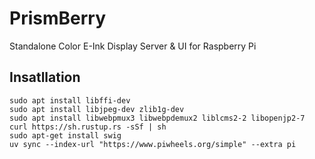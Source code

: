 # PrismBerry
Standalone Color E-Ink Display Server &amp; UI for Raspberry Pi


## Insatllation 

```
sudo apt install libffi-dev
sudo apt install libjpeg-dev zlib1g-dev
sudo apt install libwebpmux3 libwebpdemux2 liblcms2-2 libopenjp2-7
curl https://sh.rustup.rs -sSf | sh
sudo apt-get install swig
uv sync --index-url "https://www.piwheels.org/simple" --extra pi
```

